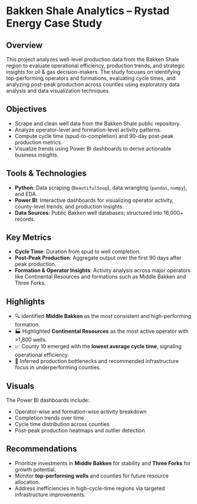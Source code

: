 

# Bakken Shale Analytics – Rystad Energy Case Study

## Overview
This project analyzes well-level production data from the Bakken Shale region to evaluate operational efficiency, production trends, and strategic insights for oil & gas decision-makers. The study focuses on identifying top-performing operators and formations, evaluating cycle times, and analyzing post-peak production across counties using exploratory data analysis and data visualization techniques.

## Objectives
- Scrape and clean well data from the Bakken Shale public repository.  
- Analyze operator-level and formation-level activity patterns.  
- Compute cycle time (spud-to-completion) and 90-day post-peak production metrics.  
- Visualize trends using Power BI dashboards to derive actionable business insights.  

## Tools & Technologies
- **Python**: Data scraping (`BeautifulSoup`), data wrangling (`pandas`, `numpy`), and EDA.  
- **Power BI**: Interactive dashboards for visualizing operator activity, county-level trends, and production insights.  
- **Data Sources**: Public Bakken well databases; structured into 16,000+ records.  

## Key Metrics
- **Cycle Time**: Duration from spud to well completion.  
- **Post-Peak Production**: Aggregate output over the first 90 days after peak production.  
- **Formation & Operator Insights**: Activity analysis across major operators like Continental Resources and formations such as Middle Bakken and Three Forks.  

## Highlights
- 🔍 Identified **Middle Bakken** as the most consistent and high-performing formation.  
- 🏭 Highlighted **Continental Resources** as the most active operator with >1,800 wells.  
- 📈 County 10 emerged with the **lowest average cycle time**, signaling operational efficiency.  
- 🧠 Inferred production bottlenecks and recommended infrastructure focus in underperforming counties.  

## Visuals
The Power BI dashboards include:
- Operator-wise and formation-wise activity breakdown  
- Completion trends over time  
- Cycle time distribution across counties  
- Post-peak production heatmaps and outlier detection  

## Recommendations
- Prioritize investments in **Middle Bakken** for stability and **Three Forks** for growth potential.  
- Monitor **top-performing wells** and counties for future resource allocation.  
- Address inefficiencies in high-cycle-time regions via targeted infrastructure improvements.  
